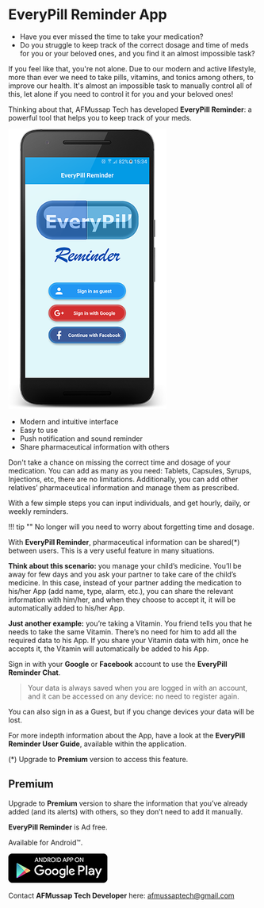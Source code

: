 # EveryPill Reminder App

- Have you ever missed the time to take your medication?
- Do you struggle to keep track of the correct dosage and time of meds for you or your beloved ones, and you find it an almost impossible task?

If you feel like that, you're not alone. Due to our modern and active lifestyle, more than ever we need to take pills, vitamins, and tonics among others, to improve our health. It's almost an impossible task to manually control all of this, let alone if you need to control it for you and your beloved ones!

Thinking about that, AFMussap Tech has developed **EveryPill Reminder**: a powerful tool that helps you to keep track of your meds.

![](/images/login.png)

- Modern and intuitive interface
- Easy to use
- Push notification and sound reminder
- Share pharmaceutical information with others

Don't take a chance on missing the correct time and dosage of your medication. You can add as many as you need: Tablets, Capsules, Syrups, Injections, etc, there are no limitations. Additionally, you can add other relatives’ pharmaceutical information and manage them as prescribed.

With a few simple steps you can input individuals, and get hourly, daily, or weekly reminders.

!!! tip ""
	No longer will you need to worry about forgetting time and dosage.

With **EveryPill Reminder**, pharmaceutical information can be shared(*) between users. This is a very useful feature in many situations.

**Think about this scenario:** you manage your child’s medicine. You’ll be away for few days and you ask your partner to take care of the child’s medicine. In this case, instead of your partner adding the medication to his/her App (add name, type, alarm, etc.), you can share the relevant information with him/her, and when they choose to accept it, it will be automatically added to his/her App.

**Just another example:** you’re taking a Vitamin. You friend tells you that he needs to take the same Vitamin. There’s no need for him to add all the required data to his App. If you share your Vitamin data with him, once he accepts it, the Vitamin will automatically be added to his App.

Sign in with your **Google** or **Facebook** account to use the **EveryPill Reminder Chat**. 

> Your data is always saved when you are logged in with an account, and it can be accessed on any device: no need to register again. 

You can also sign in as a Guest, but if you change devices your data will be lost.

For more indepth information about the App, have a look at the **EveryPill Reminder User Guide**, available within the application.

(*) Upgrade to **Premium** version to access this feature.


## Premium

Upgrade to **Premium** version to share the information that you’ve already added (and its alerts) with others, so they don’t need to add it manually.


**EveryPill Reminder** is Ad free.

Available for Android™.

[![](/images/google-play-badge-200x59.png)](https://play.google.com/store/apps/details?id=mussapappsshoppinglist.fmussap.com.shoppinglist)

Contact **AFMussap Tech Developer** here: afmussaptech@gmail.com
